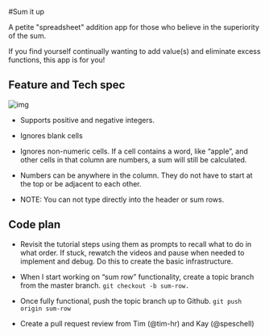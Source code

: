 #Sum it up

A petite "spreadsheet" addition app for those who believe in the superiority of the sum. 

If you find yourself continually wanting to add value(s) and eliminate excess functions, this app is for you!

## Feature and Tech spec
![img](http://interdigitize.com/assets/images/2017-0428-sum-it-up-spec.jpg)

* Supports positive and negative integers.

* Ignores blank cells

* Ignores non-numeric cells. If a cell contains a word, like “apple”, and other cells in that column are numbers, a sum will still be calculated.

* Numbers can be anywhere in the column. They do not have to start at the top or be adjacent to each other.

* NOTE: You can not type directly into the header or sum rows.

## Code plan

* Revisit the tutorial steps using them as prompts to recall what to do in what order. If stuck, rewatch the videos and pause when needed to implement and debug. Do this to create the basic infrastructure.

* When I start working on “sum row” functionality, create a topic branch from the master branch.
```git checkout -b sum-row.```

* Once fully functional, push the topic branch up to Github.
```git push origin sum-row```

* Create a pull request review from Tim (@tim-hr) and Kay (@speschell)